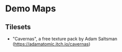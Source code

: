 # Demo Maps

## Tilesets

- "Cavernas", a free texture pack by Adam Saltsman (https://adamatomic.itch.io/cavernas)